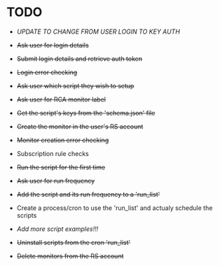# TODO

 - *UPDATE TO CHANGE FROM USER LOGIN TO KEY AUTH*

 - ~~Ask user for login details~~
 - ~~Submit login details and retrieve auth token~~
 - ~~Login error checking~~
 - ~~Ask user which script they wish to setup~~
 - ~~Ask user for RCA monitor label~~
 - ~~Get the script's keys from the 'schema.json' file~~
 - ~~Create the monitor in the user's RS account~~
 - ~~Monitor creation error checking~~
 - Subscription rule checks
 - ~~Run the script for the first time~~
 - ~~Ask user for run frequency~~
 - ~~Add the script and its run frequency to a 'run_list'~~
 - Create a process/cron to use the 'run_list' and actualy schedule the scripts
 - *Add more script examples!!!*
 - ~~Uninstall scripts from the cron 'run_list'~~
 - ~~Delete monitors from the RS account~~